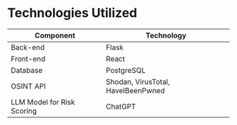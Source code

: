 # Technologies Utilized

| Component                  | Technology                         |
| -------------------------- | ---------------------------------- |
| Back-end                   | Flask                              |
| Front-end                  | React                              |
| Database                   | PostgreSQL                         |
| OSINT API                  | Shodan, VirusTotal, HaveIBeenPwned |
| LLM Model for Risk Scoring | ChatGPT                            |

